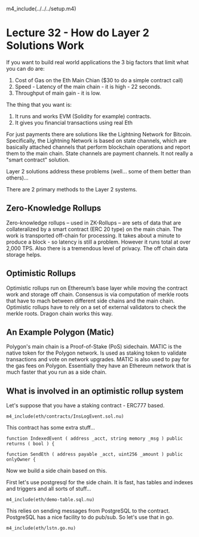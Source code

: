 m4_include(../../../setup.m4)

# Lecture 32 - How do Layer 2 Solutions Work

If you want to build real world applications the 3 big factors that limit what you can do are:

1. Cost of Gas on the Eth Main Chian ($30 to do a simple contract call)
2. Speed - Latency of the main chain - it is high - 22 seconds.
3. Throughput of main gain - it is low.  

The thing that you want is: 

1. It runs and works EVM (Solidity for example) contracts.
2. It gives you financial transactions using real Eth

For just payments there are solutions like the Lightning Network for Bitcoin.
Specifically, the Lightning Network is based on state channels, which are basically attached channels that perform blockchain operations and report them to the main chain. State channels are payment channels.  It not really a "smart contract" solution.

Layer 2 solutions address these problems (well... some of them better than others)...

There are 2 primary methods to the Layer 2 systems.


## Zero-Knowledge Rollups 

Zero-knowledge rollups – used in  ZK-Rollups – are sets of data
that are collateralized by a smart contract (ERC 20 type) on the
main chain.  The work is transported off-chain for processing.  It
takes about a minute to produce a block - so latency is still a
problem.  However it runs total at over 2,000 TPS.  Also there is
a tremendous level of privacy.  The off chain data storage helps.

## Optimistic Rollups 

Optimistic rollups run on Ethereum’s base layer while moving the contract work and storage off chain.
Consensus is via computation of merkle roots that have to mach between different side chains and the main
chain.  Optimistic rollups have to rely on a set of external validators to check the merkle roots.
Dragon chain works this way.


## An Example Polygon (Matic)

Polygon's main chain is a Proof-of-Stake (PoS) sidechain. MATIC is
the native token for the Polygon network. Is used as staking token
to validate transactions and vote on network upgrades. MATIC is
also used to pay for the gas fees on Polygon.   Essentially they
have an Ethereum network that is much faster that you run as a
side chain.


## What is involved in an optimistic rollup system

Let's suppose that you have a staking contract - ERC777 based.

```
m4_include(eth/contracts/InsLogEvent.sol.nu)
```

This contract has some extra stuff... 

```	
function IndexedEvent ( address _acct, string memory _msg ) public returns ( bool ) {
```	

```
function SendEth ( address payable _acct, uint256 _amount ) public onlyOwner {
```

Now we build a side chain based on this.

First let's use postgresql for the side chain.  It is fast, has tables and indexes and triggers and all sorts of stuff...

```
m4_include(eth/demo-table.sql.nu)
```

This relies on sending messages from PostgreSQL to the contract.  PostgreSQL has a nice facility to do pub/sub.
So let's use that in go.

```
m4_include(eth/lstn.go.nu)
```



